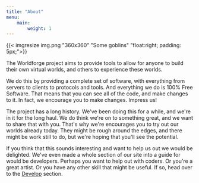 ```yaml
---
title: "About"
menu:
    main:
        weight: 1
---
```


{{< imgresize img.png "360x360" "Some goblins" "float:right; padding: 5px;">}}

The Worldforge project aims to provide tools to allow for anyone to build their own virtual worlds, and others to experience these worlds.

We do this by providing a complete set of software, with everything from servers to clients to protocols and tools. And everything we do is 100% Free Software. That means that you can see all of the code, and make changes to it. In fact, we encourage you to make changes. Impress us!

The project has a long history. We've been doing this for a while, and we're in it for the long haul. We do think we're on to something great, and we want to share that with you. That's why we're encourages you to try out our worlds already today. They might be rough around the edges, and there might be work still to do, but we're hoping that you'll see the potential.

If you think that this sounds interesting and want to help us out we would be delighted. We've even made a whole section of our site into a guide for would be developers. Perhaps you want to help out with coders. Or you're a great artist. Or you have any other skill that might be useful. If so, head over to the [Develop](/develop) section.